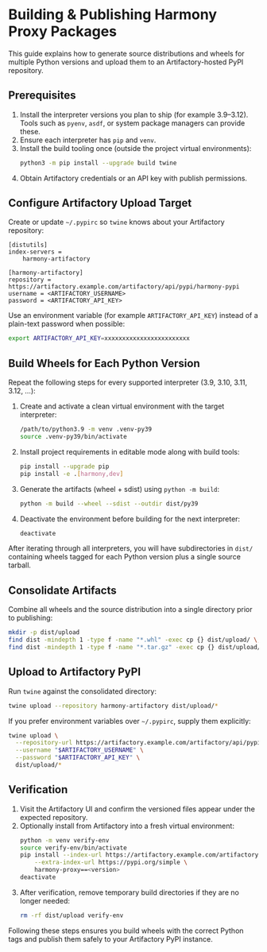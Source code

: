 # Building & Publishing Harmony Proxy Packages

This guide explains how to generate source distributions and wheels for multiple
Python versions and upload them to an Artifactory-hosted PyPI repository.

## Prerequisites

1. Install the interpreter versions you plan to ship (for example 3.9–3.12).
   Tools such as `pyenv`, `asdf`, or system package managers can provide these.
2. Ensure each interpreter has `pip` and `venv`.
3. Install the build tooling once (outside the project virtual environments):
   ```bash
   python3 -m pip install --upgrade build twine
   ```
4. Obtain Artifactory credentials or an API key with publish permissions.

## Configure Artifactory Upload Target

Create or update `~/.pypirc` so `twine` knows about your Artifactory repository:

```
[distutils]
index-servers =
    harmony-artifactory

[harmony-artifactory]
repository = https://artifactory.example.com/artifactory/api/pypi/harmony-pypi
username = <ARTIFACTORY_USERNAME>
password = <ARTIFACTORY_API_KEY>
```

Use an environment variable (for example `ARTIFACTORY_API_KEY`) instead of a
plain-text password when possible:

```bash
export ARTIFACTORY_API_KEY=xxxxxxxxxxxxxxxxxxxxxxxx
```

## Build Wheels for Each Python Version

Repeat the following steps for every supported interpreter (3.9, 3.10, 3.11,
3.12, …):

1. Create and activate a clean virtual environment with the target interpreter:
   ```bash
   /path/to/python3.9 -m venv .venv-py39
   source .venv-py39/bin/activate
   ```
2. Install project requirements in editable mode along with build tools:
   ```bash
   pip install --upgrade pip
   pip install -e .[harmony,dev]
   ```
3. Generate the artifacts (wheel + sdist) using `python -m build`:
   ```bash
   python -m build --wheel --sdist --outdir dist/py39
   ```
4. Deactivate the environment before building for the next interpreter:
   ```bash
   deactivate
   ```

After iterating through all interpreters, you will have subdirectories in `dist/`
containing wheels tagged for each Python version plus a single source tarball.

## Consolidate Artifacts

Combine all wheels and the source distribution into a single directory prior to
publishing:

```bash
mkdir -p dist/upload
find dist -mindepth 1 -type f -name "*.whl" -exec cp {} dist/upload/ \;
find dist -mindepth 1 -type f -name "*.tar.gz" -exec cp {} dist/upload/ \;
```

## Upload to Artifactory PyPI

Run `twine` against the consolidated directory:

```bash
twine upload --repository harmony-artifactory dist/upload/*
```

If you prefer environment variables over `~/.pypirc`, supply them explicitly:

```bash
twine upload \
  --repository-url https://artifactory.example.com/artifactory/api/pypi/harmony-pypi \
  --username "$ARTIFACTORY_USERNAME" \
  --password "$ARTIFACTORY_API_KEY" \
  dist/upload/*
```

## Verification

1. Visit the Artifactory UI and confirm the versioned files appear under the
   expected repository.
2. Optionally install from Artifactory into a fresh virtual environment:
   ```bash
   python -m venv verify-env
   source verify-env/bin/activate
   pip install --index-url https://artifactory.example.com/artifactory/api/pypi/harmony-pypi/simple \
       --extra-index-url https://pypi.org/simple \
       harmony-proxy==<version>
   deactivate
   ```
3. After verification, remove temporary build directories if they are no longer
   needed:
   ```bash
   rm -rf dist/upload verify-env
   ```

Following these steps ensures you build wheels with the correct Python tags and
publish them safely to your Artifactory PyPI instance.
